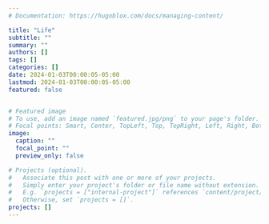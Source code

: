 ```yaml
---
# Documentation: https://hugoblox.com/docs/managing-content/

title: "Life"
subtitle: ""
summary: ""
authors: []
tags: []
categories: []
date: 2024-01-03T00:00:05-05:00
lastmod: 2024-01-03T00:00:05-05:00
featured: false


# Featured image
# To use, add an image named `featured.jpg/png` to your page's folder.
# Focal points: Smart, Center, TopLeft, Top, TopRight, Left, Right, BottomLeft, Bottom, BottomRight.
image:
  caption: ""
  focal_point: ""
  preview_only: false

# Projects (optional).
#   Associate this post with one or more of your projects.
#   Simply enter your project's folder or file name without extension.
#   E.g. `projects = ["internal-project"]` references `content/project/deep-learning/index.md`.
#   Otherwise, set `projects = []`.
projects: []
---
```

